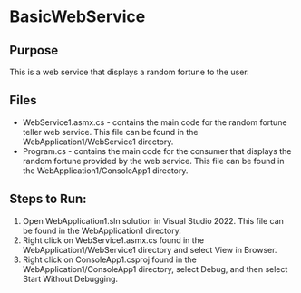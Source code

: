 # BasicWebService

## Purpose
This is a web service that displays a random fortune to the user.

## Files
- WebService1.asmx.cs - contains the main code for the random fortune teller web service. This file can be found in the WebApplication1/WebService1 directory.
- Program.cs - contains the main code for the consumer that displays the random fortune provided by the web service. This file can be found in the WebApplication1/ConsoleApp1 directory.

## Steps to Run:
1. Open WebApplication1.sln solution in Visual Studio 2022. This file can be found in the WebApplication1 directory.
2. Right click on WebService1.asmx.cs found in the WebApplication1/WebService1 directory and select View in Browser.
3. Right click on ConsoleApp1.csproj found in the WebApplication1/ConsoleApp1 directory, select Debug, and then select Start Without Debugging.
